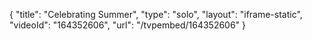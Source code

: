 {
    "title": "Celebrating Summer",
    "type": "solo",
    "layout": "iframe-static",
    "videoId": "164352606",
    "url": "\/tvpembed\/164352606"
}